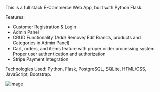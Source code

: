 This is a full stack E-Commerce Web App, built with Python Flask.

Features:
* Customer Registration & Login
* Admin Panel
* CRUD Functionality (Add/ Remove/ Edit Brands, products and Categories in Admin Panel)
* Cart, orders, and items feature with proper order processing system Proper user authentication 
 and authorization
* Stripe Payment Integration

Technologies Used: Python, Flask, PostgreSQL, SQLite, HTML/CSS, JavaScript, Bootstrap.


![image](https://user-images.githubusercontent.com/108498295/199623388-2834f5c2-f4d7-483e-805c-79d87acece40.png)
